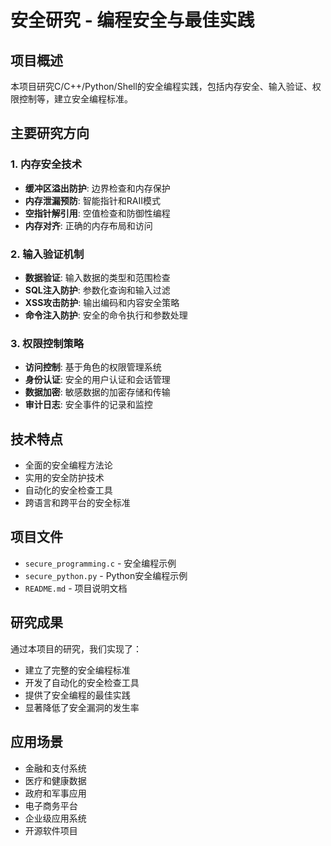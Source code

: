 # 安全研究 - 编程安全与最佳实践

## 项目概述

本项目研究C/C++/Python/Shell的安全编程实践，包括内存安全、输入验证、权限控制等，建立安全编程标准。

## 主要研究方向

### 1. 内存安全技术
- **缓冲区溢出防护**: 边界检查和内存保护
- **内存泄漏预防**: 智能指针和RAII模式
- **空指针解引用**: 空值检查和防御性编程
- **内存对齐**: 正确的内存布局和访问

### 2. 输入验证机制
- **数据验证**: 输入数据的类型和范围检查
- **SQL注入防护**: 参数化查询和输入过滤
- **XSS攻击防护**: 输出编码和内容安全策略
- **命令注入防护**: 安全的命令执行和参数处理

### 3. 权限控制策略
- **访问控制**: 基于角色的权限管理系统
- **身份认证**: 安全的用户认证和会话管理
- **数据加密**: 敏感数据的加密存储和传输
- **审计日志**: 安全事件的记录和监控

## 技术特点

- 全面的安全编程方法论
- 实用的安全防护技术
- 自动化的安全检查工具
- 跨语言和跨平台的安全标准

## 项目文件

- `secure_programming.c` - 安全编程示例
- `secure_python.py` - Python安全编程示例
- `README.md` - 项目说明文档

## 研究成果

通过本项目的研究，我们实现了：
- 建立了完整的安全编程标准
- 开发了自动化的安全检查工具
- 提供了安全编程的最佳实践
- 显著降低了安全漏洞的发生率

## 应用场景

- 金融和支付系统
- 医疗和健康数据
- 政府和军事应用
- 电子商务平台
- 企业级应用系统
- 开源软件项目
